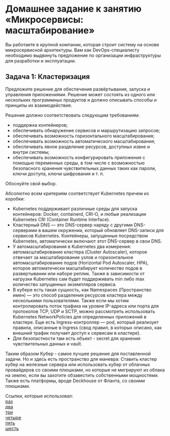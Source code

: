 
# Домашнее задание к занятию «Микросервисы: масштабирование»

Вы работаете в крупной компании, которая строит систему на основе микросервисной архитектуры.
Вам как DevOps-специалисту необходимо выдвинуть предложение по организации инфраструктуры для разработки и эксплуатации.

## Задача 1: Кластеризация

Предложите решение для обеспечения развёртывания, запуска и управления приложениями.
Решение может состоять из одного или нескольких программных продуктов и должно описывать способы и принципы их взаимодействия.

Решение должно соответствовать следующим требованиям:
- поддержка контейнеров;
- обеспечивать обнаружение сервисов и маршрутизацию запросов;
- обеспечивать возможность горизонтального масштабирования;
- обеспечивать возможность автоматического масштабирования;
- обеспечивать явное разделение ресурсов, доступных извне и внутри системы;
- обеспечивать возможность конфигурировать приложения с помощью переменных среды, в том числе с возможностью безопасного хранения чувствительных данных таких как пароли, ключи доступа, ключи шифрования и т. п.

Обоснуйте свой выбор.

Абсолютно всем критериям соответствует Kubernetes причем из коробки:  
- Kubernetes поддерживает различные среды для запуска контейнеров: Docker, containerd, CRI-O, и любые реализации Kubernetes CRI (Container Runtime Interface).  
- Кластерный DNS — это DNS-сервер наряду с другими DNS-серверами в вашем окружении, который обновляет DNS-записи для сервисов Kubernetes. Контейнеры, запущенные посредством Kubernetes, автоматически включают этот DNS-сервер в свои DNS.  
- У автомасштабирования в Kubernetes два измерения: автомасштабирование кластера (Cluster Autoscaler), которое отвечает за масштабирование узлов и горизонтальное автомасштабирование подов (Horizontal Pod Autoscaler, HPA), которое автоматически масштабирует количество подов в развертывании или наборе реплик. Также в зависимости от нагрузки Kubernetes сам будет поддерживать min либо max количество запущенных экземпляров сервиса.  
- В кубере есть такая сущность, как Namespaces (Пространство имен) — это способ разделения ресурсов кластера между несколькими пользователями. Также если мы хотим контролировать поток трафика на уровне IP-адреса или порта для протоколов TCP, UDP и SCTP, можно рассмотреть использовать Kubernetes NetworkPolicies для определенных приложений в кластере. Еще есть Ingress-контроллер — pod, который реализует правила, описанные в Ingress (свод правил, в которых описано, как внешний трафик получает доступ к сервисам в кластере).  
- Для безопастности там есть объект - secret для хранения чувствительных данных и vault.  

Таким образом Кубер - самое лучшее решение для поставленной задачи. Но и здесь есть пространство для маневра: Ставить кластер кубер на железные сервера или использовать кубер от облачных провайдеров со своими плюшками, но которые не мигрируют из облака на землю, если вы захотите обзавестить собственными мощностями. Также есть платформы, вроде  Deckhouse от Фланта, со своими плюшками.


Ссылки, которые использовал:  
[раз](https://kubernetes.io/ru/docs/concepts/overview/components/)  
[два](https://kubernetes.io/ru/docs/concepts/overview/working-with-objects/namespaces/)  
[три](https://kubernetes.io/docs/concepts/services-networking/network-policies/)  
[четыре](https://habr.com/ru/companies/slurm/articles/658123/)  
[пять](https://habr.com/ru/companies/otus/articles/457742/)  
[шесть](https://habr.com/ru/companies/flant/articles/569840/)  
